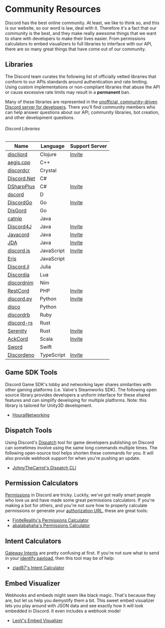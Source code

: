 # Community Resources

Discord has the best online community. At least, we like to think so, and this is our website, so our word is law, deal with it. Therefore it's a fact that our community is the best, and they make really awesome things that we want to share with developers to make their lives easier. From permissions calculators to embed visualizers to full libraries to interface with our API, there are so many great things that have come out of our community.

## Libraries

The Discord team curates the following list of officially vetted libraries that conform to our APIs standards around authentication and rate limiting. Using custom implementations or non-compliant libraries that abuse the API or cause excessive rate limits may result in a **permanent** ban.

Many of these libraries are represented in the [unofficial, community-driven Discord server for developers](https://discord.gg/discord-api). There you'll find community members who can help answer questions about our API, community libraries, bot creation, and other development questions.

###### Discord Libraries

| Name                                                         | Language   | Support Server                                |
| ------------------------------------------------------------ | ---------- | --------------------------------------------- | 
| [discljord](https://github.com/igjoshua/discljord)           | Clojure    | [Invite](https://discord.gg/284PgKZ)          |
| [aegis.cpp](https://github.com/zeroxs/aegis.cpp)             | C++        |                                               |
| [discordcr](https://github.com/discordcr/discordcr)          | Crystal    |                                               |
| [Discord.Net](https://github.com/RogueException/Discord.Net) | C#         |                                               |
| [DSharpPlus](https://github.com/DSharpPlus/DSharpPlus)       | C#         | [Invite](https://discord.gg/KeAS3pU)          |
| [dscord](https://github.com/b1naryth1ef/dscord)              | D          |                                               |
| [DiscordGo](https://github.com/bwmarrin/discordgo)           | Go         | [Invite](https://discord.gg/0f1SbxBZjYq9jLBk) |
| [DisGord](https://github.com/andersfylling/disgord)          | Go         |                                               |
| [catnip](https://github.com/mewna/catnip)                    | Java       |                                               |
| [Discord4J](https://discord4j.com/)                          | Java       | [Invite](https://discord.gg/NxGAeCY)          |
| [Javacord](https://github.com/Javacord/Javacord)             | Java       | [Invite](https://discord.gg/0qJ2jjyneLEgG7y3) |
| [JDA](https://github.com/DV8FromTheWorld/JDA)                | Java       | [Invite](https://discord.gg/0hMr4ce0tIk3pSjp) |
| [discord.js](https://github.com/discordjs/discord.js)        | JavaScript | [Invite](https://discord.gg/bRCvFy9)          |
| [Eris](https://github.com/abalabahaha/eris)                  | JavaScript |                                               |
| [Discord.jl](https://github.com/Xh4H/Discord.jl)             | Julia      |                                               |
| [Discordia](https://github.com/SinisterRectus/Discordia)     | Lua        |                                               |
| [discordnim](https://github.com/Krognol/discordnim)          | Nim        |                                               |
| [RestCord](https://www.restcord.com/)                        | PHP        | [Invite](https://discord.gg/0duG4FF1ElFGUFVq) |
| [discord.py](https://github.com/Rapptz/discord.py)           | Python     | [Invite](https://discord.gg/dpy)              |
| [disco](https://github.com/b1naryth1ef/disco)                | Python     |                                               |
| [discordrb](https://github.com/discordrb/discordrb)          | Ruby       |                                               |
| [discord-rs](https://github.com/SpaceManiac/discord-rs)      | Rust       |                                               |
| [Serenity](https://github.com/serenity-rs/serenity)          | Rust       | [Invite](https://discord.gg/9X7vCus)          |
| [AckCord](https://github.com/Katrix/AckCord)                 | Scala      | [Invite](https://discord.gg/5UH627u)          |
| [Sword](https://github.com/Azoy/Sword)                       | Swift      |                                               |
| [Discordeno](https://github.com/Skillz4Killz/Discordeno)     | TypeScript | [Invite](https://discord.gg/J4NqJ72)          |


## Game SDK Tools

Discord Game SDK's lobby and networking layer shares similarities with other gaming platforms (i.e. Valve's Steamworks SDK). The following open source library provides developers a uniform interface for these shared features and can simplify developing for multiple platforms. Note: this library is tailored for Unity3D development.

- [HouraiNetworking](https://github.com/HouraiTeahouse/HouraiNetworking)

## Dispatch Tools

Using Discord's [Dispatch](#DOCS_DISPATCH_DISPATCH_AND_YOU) tool for game developers publishing on Discord can sometimes involve using the same long commands multiple times. The following open-source tool helps shorten these commands for you. It will also provide webhook support for when you're pushing an update.

- [JohnyTheCarrot's Dispatch CLI](https://github.com/JohnyTheCarrot/droops-dispatch)

## Permission Calculators

[Permissions](#DOCS_TOPICS_PERMISSIONS/permissions) in Discord are tricky. Luckily, we've got really smart people who love us and have made some great permissions calculators. If you're making a bot for others, and you're not sure how to properly calculate permissions or generate your [authorization URL](#DOCS_TOPICS_OAUTH2/bot-authorization-flow), these are great tools:

- [FiniteReality's Permissions Calculator](https://finitereality.github.io/permissions-calculator/?v=0)
- [abalabahaha's Permissions Calculator](https://discordapi.com/permissions.html#0)

## Intent Calculators

[Gateway Intents](#DOCS_TOPICS_GATEWAY/gateway-intents) are pretty confusing at first. If you're not sure what to send in your [identify payload](#DOCS_TOPICS_GATEWAY/identify), then this tool may be of help:

- [ziad87's Intent Calculator](https://ziad87.net/intents/)

## Embed Visualizer

Webhooks and embeds might seem like black magic. That's because they are, but let us help you demystify them a bit. This sweet embed visualizer lets you play around with JSON data and see exactly how it will look embedded in Discord. It even includes a webhook mode!

- [LeoV's Embed Visualizer](https://leovoel.github.io/embed-visualizer/)
